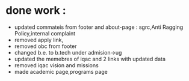 # done work :
- updated commateis from footer and about-page : sgrc,Anti Ragging Policy,internal complaint
- removed apply link,
- removed obc from footer 
- changed b.e. to b.tech under admision->ug
- updated the memebres of iqac and 2 links with updated data
- removed iqac vision and missions
- made academic page,programs page